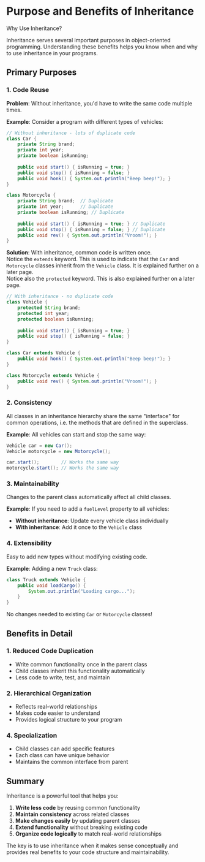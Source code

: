 # Purpose and Benefits of Inheritance

Why Use Inheritance?

Inheritance serves several important purposes in object-oriented programming. Understanding these benefits helps you know when and why to use inheritance in your programs.

## Primary Purposes

### 1. Code Reuse
**Problem**: Without inheritance, you'd have to write the same code multiple times.

**Example**: Consider a program with different types of vehicles:

```java
// Without inheritance - lots of duplicate code
class Car {
    private String brand;
    private int year;
    private boolean isRunning;
    
    public void start() { isRunning = true; }
    public void stop() { isRunning = false; }
    public void honk() { System.out.println("Beep beep!"); }
}

class Motorcycle {
    private String brand;  // Duplicate
    private int year;      // Duplicate
    private boolean isRunning; // Duplicate
    
    public void start() { isRunning = true; } // Duplicate
    public void stop() { isRunning = false; } // Duplicate
    public void rev() { System.out.println("Vroom!"); }
}
```

**Solution**: With inheritance, common code is written once.\
Notice the `extends` keyword. This is used to indicate that the `Car` and `Motorcycle` classes inherit from the `Vehicle` class. It is explained further on a later page.\
Notice also the `protected` keyword. This is also explained further on a later page.

```java
// With inheritance - no duplicate code
class Vehicle {
    protected String brand;
    protected int year;
    protected boolean isRunning;
    
    public void start() { isRunning = true; }
    public void stop() { isRunning = false; }
}

class Car extends Vehicle {
    public void honk() { System.out.println("Beep beep!"); }
}

class Motorcycle extends Vehicle {
    public void rev() { System.out.println("Vroom!"); }
}
```

### 2. Consistency
All classes in an inheritance hierarchy share the same "interface" for common operations, i.e. the methods that are defined in the superclass.

**Example**: All vehicles can start and stop the same way:
```java
Vehicle car = new Car();
Vehicle motorcycle = new Motorcycle();

car.start();        // Works the same way
motorcycle.start(); // Works the same way
```

### 3. Maintainability
Changes to the parent class automatically affect all child classes.

**Example**: If you need to add a `fuelLevel` property to all vehicles:
- **Without inheritance**: Update every vehicle class individually
- **With inheritance**: Add it once to the `Vehicle` class

### 4. Extensibility
Easy to add new types without modifying existing code.

**Example**: Adding a new `Truck` class:
```java
class Truck extends Vehicle {
    public void loadCargo() { 
        System.out.println("Loading cargo..."); 
    }
}
```

No changes needed to existing `Car` or `Motorcycle` classes!

## Benefits in Detail

### 1. **Reduced Code Duplication**
- Write common functionality once in the parent class
- Child classes inherit this functionality automatically
- Less code to write, test, and maintain

### 2. **Hierarchical Organization**
- Reflects real-world relationships
- Makes code easier to understand
- Provides logical structure to your program

### 4. **Specialization**
- Child classes can add specific features
- Each class can have unique behavior
- Maintains the common interface from parent

## Summary

Inheritance is a powerful tool that helps you:
1. **Write less code** by reusing common functionality
2. **Maintain consistency** across related classes
3. **Make changes easily** by updating parent classes
4. **Extend functionality** without breaking existing code
5. **Organize code logically** to match real-world relationships

The key is to use inheritance when it makes sense conceptually and provides real benefits to your code structure and maintainability.
